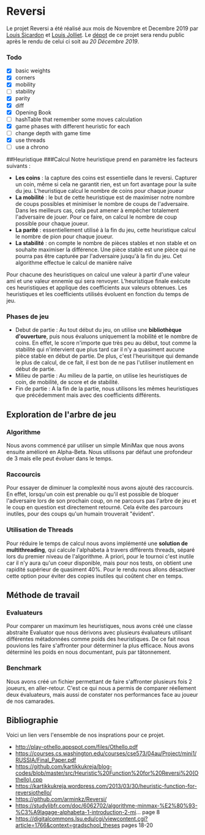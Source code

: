 # Reversi
Le projet Reversi a été réalisé aux mois de Novembre et Decembre 2019 par [Louis Sicardon](https://github.com/louissicardon) 
et [Louis Jolliet](https://github.com/ljolliet/). Le [dépot](https://github.com/ljolliet/Reversi) de ce projet 
sera rendu public après le rendu de celui ci soit au *20 Décembre 2019*.

### Todo
- [x] basic weights
- [x] corners
- [x] mobility
- [ ] stability
- [x] parity
- [x] diff
- [x] Opening Book
- [ ] hashTable that remember some moves calculation
- [x] game phases with different heuristic for each
- [ ] change depth with game time
- [x] use threads
- [ ] use a chrono

##Heuristique
###Calcul
Notre heuristique prend en paramètre les facteurs suivants : 
- **Les coins**  : la capture des coins est essentielle dans le reversi. Capturer un coin, même si 
cela ne garantit rien, est un fort avantage pour la suite du jeu. L'heuristique calcul le nombre de coins pour chaque joueur
- **La mobilité** :  le but de cette heuristique est de maximiser notre nombre de coups possibles et minimiser le nombre de coups
de l'adversaire. Dans les meilleurs cas, cela peut amener à empêcher totalement l'adversaire de jouer. Pour ce faire, on calcul le 
nombre de coup possible pour chaque joueur.
- **La parité** : essentiellement utilisé à la fin du jeu, cette heuristique calcul le nombre de pion pour chaque joueur.
- **La stabilité** : on compte le nombre de pièces stables et non stable et on souhaite maximiser la différence. Une pièce stable est 
une pièce qui ne pourra pas être capturée par l'adversaire jusqu'à la fin du jeu. Cet algorithme effectue le calcul de manière naïve

Pour chacune des heuristiques on calcul une valeur à partir d'une valeur ami et une valeur ennemie qui sera renvoyer.
L'heuristique finale exécute ces heuristiques et applique des coefficients aux valeurs obtenues. Les heuristiques et les coefficients
utilisés évoluent en fonction du temps de jeu.

### Phases de jeu
- Debut de partie : Au tout début du jeu, on utilise une **bibliothèque d'ouverture**, puis nous évaluons uniquement la mobilité et le nombre de coins. En effet, le score n'importe que très peu au début, tout comme la stabilité qui n'intervient que plus tard car il n'y a quasiment aucune pièce stable en début de partie. De plus, c'est l'heurisitque qui demande le plus de calcul, de ce fait, il est bon de ne pas l'utiliser inutilement en début de partie.
- Milieu de partie : Au milieu de la partie, on utilise les heuristiques de coin, de mobilité, de score et de stabilité.
- Fin de partie : A la fin de la partie, nous utilisons les mêmes heuristiques que précédemment mais avec des coefficients différents.
 
## Exploration de l'arbre de jeu
### Algorithme
Nous avons commencé par utiliser un simple MiniMax que nous avons ensuite amélioré en Alpha-Beta.
Nous utilisons par défaut une profondeur de 3 mais elle peut évoluer dans le temps.

### Raccourcis
Pour essayer de diminuer la complexité nous avons ajouté des raccourcis. En effet, lorsqu'un coin est prenable ou qu'il est possible de bloquer l'adversaire lors de son prochain coup, on ne parcours pas l'arbre de jeu
et le coup en question est directement retourné. Cela évite des parcours inutiles, pour des coups qu'un humain trouverait "évident". 

### Utilisation de Threads
Pour réduire le temps de calcul nous avons implémenté une **solution de multithreading**, qui calcule l'alphabeta à travers différents threads, séparé lors du premier niveau de l'algorithme. A priori, pour le tournoi c'est inutile car il n'y aura qu'un coeur disponible, mais pour nos tests, on obtient une rapidité supérieur de quasiment 40%.
Pour le rendu nous allons désactiver cette option pour éviter des copies inutiles qui coûtent cher en temps.

## Méthode de travail
### Evaluateurs
Pour comparer un maximum les heuristiques, nous avons créé une classe abstraite Evaluator que nous dérivons avec plusieurs évaluateurs utilisant différentes métadonnées comme poids des heuristiques. 
De ce fait nous pouvions les faire s'affronter pour déterminer la plus efficace. Nous avons déterminé les poids en nous documentant, puis par tâtonnement.
### Benchmark
Nous avons créé un fichier permettant de faire s'affronter plusieurs fois 2 joueurs, en aller-retour. C'est ce qui nous a permis de comparer réellement deux évaluateurs, mais aussi de constater nos performances face au joueur de nos camarades.
## Bibliographie
Voici un lien vers l'ensemble de nos insprations pour ce projet.
- http://play-othello.appspot.com/files/Othello.pdf
- https://courses.cs.washington.edu/courses/cse573/04au/Project/mini1/RUSSIA/Final_Paper.pdf
- https://github.com/kartikkukreja/blog-codes/blob/master/src/Heuristic%20Function%20for%20Reversi%20(Othello).cpp
- https://kartikkukreja.wordpress.com/2013/03/30/heuristic-function-for-reversiothello/
- https://github.com/arminkz/Reversi/
- https://studylibfr.com/doc/6062702/algorithme-minmax-%E2%80%93-%C3%A9lagage-alphabeta-1-introduction-2-mi... page 8
- https://digitalcommons.lsu.edu/cgi/viewcontent.cgi?article=1766&context=gradschool_theses pages 18-20
